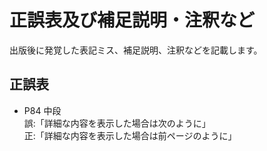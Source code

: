 # 正誤表及び補足説明・注釈など
出版後に発覚した表記ミス、補足説明、注釈などを記載します。

## 正誤表
- P84 中段  
誤:「詳細な内容を表示した場合は次のように」  
正:「詳細な内容を表示した場合は前ページのように」
